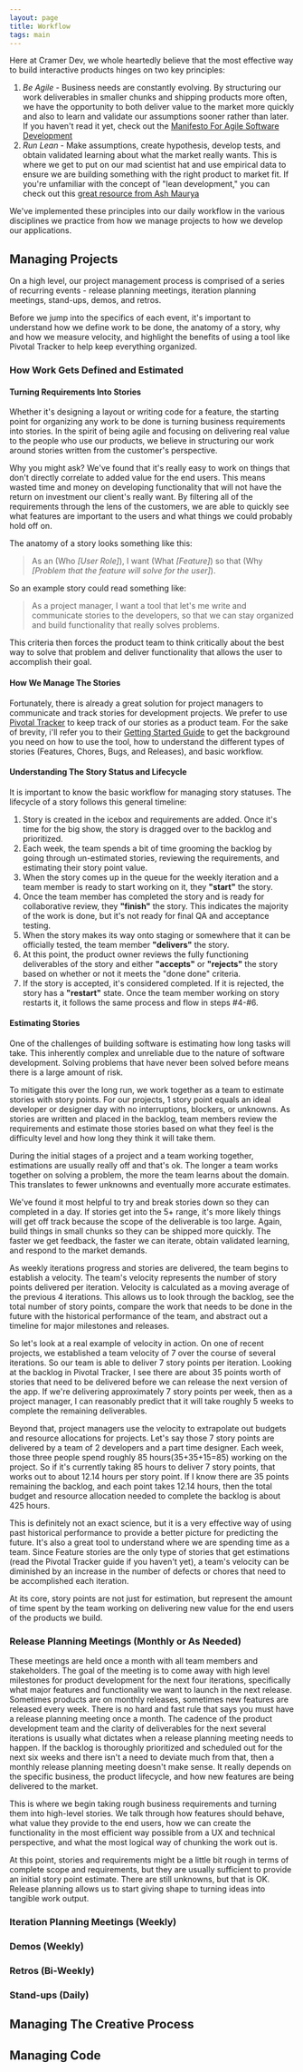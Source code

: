 ```yaml
---
layout: page
title: Workflow
tags: main
---
```


Here at Cramer Dev, we whole heartedly believe that the most effective way to build interactive products hinges on two key principles:
1. *Be Agile* - Business needs are constantly evolving. By structuring our work deliverables in smaller chunks and shipping products more often, we have the opportunity to both deliver value to the market more quickly and also to learn and validate our assumptions sooner rather than later. If you haven't read it yet, check out the [Manifesto For Agile Software Development](http://agilemanifesto.org/) 
2. *Run Lean* - Make assumptions, create hypothesis, develop tests, and obtain validated learning about what the market really wants. This is where we get to put on our mad scientist hat and use empirical data to ensure we are building something with the right product to market fit. If you're unfamiliar with the concept of "lean development," you can check out this [great resource from Ash Maurya](http://practicetrumpstheory.com/blog/)

We've implemented these principles into our daily workflow in the various disciplines we practice from how we manage projects to how we develop our applications. 

## Managing Projects
On a high level, our project management process is comprised of a series of recurring events - release planning meetings, iteration planning meetings, stand-ups, demos, and retros.

Before we jump into the specifics of each event, it's important to understand how we define work to be done, the anatomy of a story, why and how we measure velocity, and highlight the benefits of using a tool like Pivotal Tracker to help keep everything organized. 

### How Work Gets Defined and Estimated 
#### Turning Requirements Into Stories
Whether it's designing a layout or writing code for a feature, the starting point for organizing any work to be done is turning business requirements into stories. In the spirit of being agile and focusing on delivering real value to the people who use our products, we believe in structuring our work around stories written from the customer's perspective. 

Why you might ask? We've found that it's really easy to work on things that don't directly correlate to added value for the end users. This means wasted time and money on developing functionality that will not have the return on investment our client's really want. By filtering all of the requirements through the lens of the customers, we are able to quickly see what features are important to the users and what things we could probably hold off on. 

The anatomy of a story looks something like this:
> As an (Who *[User Role]*), I want (What *[Feature]*) so that (Why *[Problem that the feature will solve for the user]*). 

So an example story could read something like:
> As a project manager, I want a tool that let's me write and communicate stories to the developers, so that we can stay organized and build functionality that really solves problems.     

This criteria then forces the product team to think critically about the best way to solve that problem and deliver functionality that allows the user to accomplish their goal. 

#### How We Manage The Stories
Fortunately, there is already a great solution for project managers to communicate and track stories for development projects. We prefer to use [Pivotal Tracker](https://www.pivotaltracker.com) to keep track of our stories as a product team. For the sake of brevity, i'll refer you to their [Getting Started Guide](https://www.pivotaltracker.com/help/gettingstarted) to get the background you need on how to use the tool, how to understand the different types of stories (Features, Chores, Bugs, and Releases), and basic workflow. 

#### Understanding The Story Status and Lifecycle
It is important to know the basic workflow for managing story statuses. The lifecycle of a story follows this general timeline:
1. Story is created in the icebox and requirements are added. Once it's time for the big show, the story is dragged over to the backlog and prioritized.
2. Each week, the team spends a bit of time grooming the backlog by going through un-estimated stories, reviewing the requirements, and estimating their story point value. 
3. When the story comes up in the queue for the weekly iteration and a team member is ready to start working on it, they **"start"** the story. 
4. Once the team member has completed the story and is ready for collaborative review, they **"finish"** the story. This indicates the majority of the work is done, but it's not ready for final QA and acceptance testing. 
5. When the story makes its way onto staging or somewhere that it can be officially tested, the team member **"delivers"** the story. 
6. At this point, the product owner reviews the fully functioning deliverables of the story and either **"accepts"** or **"rejects"** the story based on whether or not it meets the "done done" criteria. 
7. If the story is accepted, it's considered completed. If it is rejected, the story has a **"restart"** state. Once the team member working on story restarts it, it follows the same process and flow in steps #4-#6. 

#### Estimating Stories
One of the challenges of building software is estimating how long tasks will take. This inherently complex and unreliable due to the nature of software development. Solving problems that have never been solved before means there is a large amount of risk. 

To mitigate this over the long run, we work together as a team to estimate stories with story points. For our projects, 1 story point equals an ideal developer or designer day with no interruptions, blockers, or unknowns. As stories are written and placed in the backlog, team members review the requirements and estimate those stories based on what they feel is the difficulty level and how long they think it will take them. 

During the initial stages of a project and a team working together, estimations are usually really off and that's ok. The longer a team works together on solving a problem, the more the team learns about the domain. This translates to fewer unknowns and eventually more accurate estimates. 

We've found it most helpful to try and break stories down so they can completed in a day. If stories get into the 5+ range, it's more likely things will get off track because the scope of the deliverable is too large. Again, build things in small chunks so they can be shipped more quickly. The faster we get feedback, the faster we can iterate, obtain validated learning, and respond to the market demands.

As weekly iterations progress and stories are delivered, the team begins to establish a velocity. The team's velocity represents the number of story points delivered per iteration. Velocity is calculated as a moving average of the previous 4 iterations. This allows us to look through the backlog, see the total number of story points, compare the work that needs to be done in the future with the historical performance of the team, and abstract out a timeline for major milestones and releases. 

So let's look at a real example of velocity in action. On one of recent projects, we established a team velocity of 7 over the course of several iterations. So our team is able to deliver 7 story points per iteration. Looking at the backlog in Pivotal Tracker, I see there are about 35 points worth of stories that need to be delivered before we can release the next version of the app. If we're delivering approximately 7 story points per week, then as a project manager, I can reasonably predict that it will take roughly 5 weeks to complete the remaining deliverables. 

Beyond that, project managers use the velocity to extrapolate out budgets and resource allocations for projects. Let's say those 7 story points are delivered by a team of 2 developers and a part time designer. Each week, those three people spend roughly 85 hours(35+35+15=85) working on the project. So if it's currently taking 85 hours to deliver 7 story points, that works out to about 12.14 hours per story point. If I know there are 35 points remaining the backlog, and each point takes 12.14 hours, then the total budget and resource allocation needed to complete the backlog is about 425 hours. 

This is definitely not an exact science, but it is a very effective way of using past historical performance to provide a better picture for predicting the future. It's also a great tool to understand where we are spending time as a team. Since Feature stories are the only type of stories that get estimations (read the Pivotal Tracker guide if you haven't yet), a team's velocity can be diminished by an increase in the number of defects or chores that need to be accomplished each iteration. 

At its core, story points are not just for estimation, but represent the amount of time spent by the team working on delivering new value for the end users of the products we build. 

### Release Planning Meetings (Monthly or As Needed)
These meetings are held once a month with all team members and stakeholders. The goal of the meeting is to come away with high level milestones for product development for the next four iterations, specifically what major features and functionality we want to launch in the next release. Sometimes products are on monthly releases, sometimes new features are released every week. There is no hard and fast rule that says you must have a release planning meeting once a month. The cadence of the product development team and the clarity of deliverables for the  next several iterations is usually what dictates when a release planning meeting needs to happen. If the backlog is thoroughly prioritized and scheduled out for the next six weeks and there isn't a need to deviate much from that, then a monthly release planning meeting doesn't make sense. It really depends on the specific business, the product lifecycle, and how new features are being delivered to the market.  

This is where we begin taking rough business requirements and turning them into high-level stories. We talk through how features should behave, what value they provide to the end users, how we can create the functionality in the most efficient way possible from a UX and technical perspective, and what the most logical way of chunking the work out is. 

At this point, stories and requirements might be a little bit rough in terms of complete scope and requirements, but they are usually sufficient to provide an initial story point estimate. There are still unknowns, but that is OK. Release planning allows us to start giving shape to turning ideas into tangible work output.  

### Iteration Planning Meetings (Weekly)

### Demos (Weekly)

### Retros (Bi-Weekly)

### Stand-ups (Daily)

## Managing The Creative Process

## Managing Code
